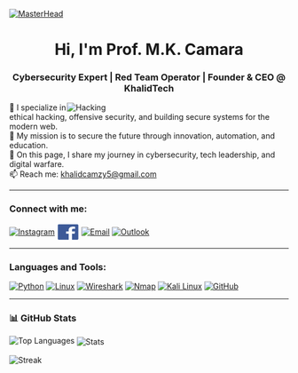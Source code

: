 [![MasterHead](https://firebasestorage.googleapis.com/v0/b/flexi-coding.appspot.com/o/dempgi7-520f8d5f-63d4-4453-8822-dbc149ae27f8.gif?alt=media&token=91c0c7b2-93c3-4029-b011-1a8703c5730d)](https://khalidtech.com)

<h1 align="center">Hi, I'm Prof. M.K. Camara</h1>
<h3 align="center">Cybersecurity Expert | Red Team Operator | Founder & CEO @ KhalidTech</h3>

<img align="right" alt="Hacking" width="400" src="https://media.tenor.com/2uyENRmiUt0AAAAC/coding.gif" />

🔐 I specialize in ethical hacking, offensive security, and building secure systems for the modern web.  
🚀 My mission is to secure the future through innovation, automation, and education.  
🧠 On this page, I share my journey in cybersecurity, tech leadership, and digital warfare.  
📫 Reach me: khalidcamzy5@gmail.com

---

<h3 align="left">Connect with me:</h3>
<p align="left">
<a href="https://instagram.com/profmkcamara624" target="blank"><img align="center" src="https://raw.githubusercontent.com/devicons/devicon/master/icons/instagram/instagram-original.svg" alt="Instagram" height="30" width="40" /></a>
<a href="https://web.facebook.com/profile.php?id=61578622499738" target="blank"><img align="center" src="https://raw.githubusercontent.com/devicons/devicon/master/icons/facebook/facebook-original.svg" alt="Facebook" height="30" width="40" /></a>
<a href="mailto:khalidcamzy5@gmail.com" target="blank"><img align="center" src="https://cdn.simpleicons.org/gmail/EA4335" alt="Email" height="30" width="40" /></a>
<a href="mailto:khalidtech2024@outlook.com" target="blank"><img align="center" src="https://cdn.simpleicons.org/microsoftoutlook/0078D4" alt="Outlook" height="30" width="40" /></a>
</p>

---

<h3 align="left">Languages and Tools:</h3>
<p align="left">
<a href="https://www.python.org" target="_blank"><img src="https://cdn.simpleicons.org/python/3776AB" alt="Python" width="40" height="40"/></a>
<a href="https://www.linux.org/" target="_blank"><img src="https://cdn.simpleicons.org/linux/000000" alt="Linux" width="40" height="40"/></a>
<a href="https://www.wireshark.org/" target="_blank"><img src="https://cdn.simpleicons.org/wireshark/1679A7" alt="Wireshark" width="40" height="40"/></a>
<a href="https://nmap.org" target="_blank"><img src="https://upload.wikimedia.org/wikipedia/commons/0/0d/Nmap-logo.svg" alt="Nmap" width="40" height="40"/></a>
<a href="https://www.kali.org" target="_blank"><img src="https://cdn.simpleicons.org/kalilinux/557C94" alt="Kali Linux" width="40" height="40"/></a>
<a href="https://github.com" target="_blank"><img src="https://cdn.simpleicons.org/github/181717" alt="GitHub" width="40" height="40"/></a>
</p>

---

<h3 align="left">📊 GitHub Stats</h3>
<p>
<img align="left" src="https://github-readme-stats.vercel.app/api/top-langs?username=profmkcamara&show_icons=true&locale=en&layout=compact&theme=tokyonight" alt="Top Languages" />
</p>

<p>&nbsp;<img align="center" src="https://github-readme-stats.vercel.app/api?username=profmkcamara&show_icons=true&locale=en&theme=tokyonight" alt="Stats" /></p>

<p><img align="center" src="https://github-readme-streak-stats.herokuapp.com/?user=profmkcamara&theme=tokyonight" alt="Streak" /></p>

